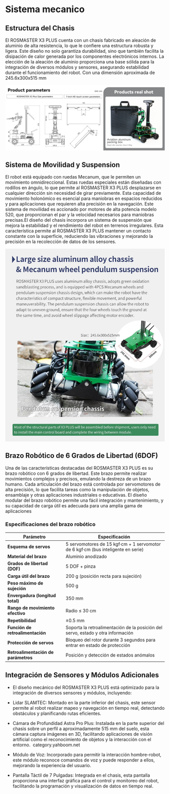 # Sistema mecanico 

## Estructura del Chasis
El ROSMASTER X3 PLUS cuenta con un chasis fabricado en aleación de aluminio de alta resistencia, lo que le confiere una estructura robusta y ligera. Este diseño no solo garantiza durabilidad, sino que también facilita la disipación de calor generada por los componentes electrónicos internos. La elección de la aleación de aluminio proporciona una base sólida para la integración de diversos módulos y sensores, asegurando estabilidad durante el funcionamiento del robot. Con una dimensión aproximada de 245.6x300x515 mm

![X3P chasis](./Images/x3p_params.png)

## Sistema de Movilidad y Suspension

El robot está equipado con ruedas Mecanum, que le permiten un movimiento omnidireccional. Estas ruedas especiales están diseñadas con rodillos en ángulo, lo que permite al ROSMASTER X3 PLUS desplazarse en cualquier dirección sin necesidad de girar previamente. Esta capacidad de movimiento holonómico es esencial para maniobras en espacios reducidos y para aplicaciones que requieren alta precisión en la navegación. Este sistema de movilidad es accionado por motores de alta potencia modelo 520, que proporcionan el par y la velocidad necesarios para maniobras precisas.El diseño del chasis incorpora un sistema de suspensión que mejora la estabilidad y el rendimiento del robot en terrenos irregulares. Esta característica permite al ROSMASTER X3 PLUS mantener un contacto constante con la superficie, reduciendo las vibraciones y mejorando la precisión en la recolección de datos de los sensores. 

![X3P suspe](./Images/x3p_mechanic2.png)

## Brazo Robótico de 6 Grados de Libertad (6DOF)
Una de las características destacadas del ROSMASTER X3 PLUS es su brazo robótico con 6 grados de libertad. Este brazo permite realizar movimientos complejos y precisos, emulando la destreza de un brazo humano. Cada articulación del brazo está controlada por servomotores de alta precisión, lo que facilita tareas como la manipulación de objetos, ensamblaje y otras aplicaciones industriales o educativas. El diseño modular del brazo robótico permite una fácil integración y mantenimiento, y su capacidad de carga útil es adecuada para una amplia gama de aplicaciones

### Especificaciones del brazo robótico
| Parámetro | Especificación |
|-----------|----------------|
| **Esquema de servos** | 5 servomotores de 15 kgf·cm + 1 servomotor de 6 kgf·cm (bus inteligente en serie) |
| **Material del brazo** | Aluminio anodizado |
| **Grados de libertad (DOF)** | 5 DOF + pinza |
| **Carga útil del brazo** | 200 g (posición recta para sujeción) |
| **Peso máximo de sujeción** | 500 g |
| **Envergadura (longitud total)** | 350 mm |
| **Rango de movimiento efectivo** | Radio ≤ 30 cm |
| **Repetibilidad** | ±0.5 mm |
| **Función de retroalimentación** | Soporta la retroalimentación de la posición del servo, estado y otra información |
| **Protección de servos** | Bloqueo del rotor durante 3 segundos para entrar en estado de protección |
| **Retroalimentación de parámetros** | Posición y detección de estados anómalos |



## Integración de Sensores y Módulos Adicionales

* El diseño mecánico del ROSMASTER X3 PLUS está optimizado para la integración de diversos sensores y módulos, incluyendo:​

* Lidar SLAMTEC: Montado en la parte inferior del chasis, este sensor permite al robot realizar mapeo y navegación en tiempo real, detectando obstáculos y planificando rutas eficientes. ​

* Cámara de Profundidad Astra Pro Plus: Instalada en la parte superior del chasis sobre un perfil a aproximadamente 515 mm del suelo, esta cámara captura imágenes en 3D, facilitando aplicaciones de visión artificial como el reconocimiento de objetos y la interacción con el entorno. ​
category.yahboom.net

* Módulo de Voz: Incorporado para permitir la interacción hombre-robot, este módulo reconoce comandos de voz y puede responder a ellos, mejorando la experiencia del usuario. ​

* Pantalla Táctil de 7 Pulgadas: Integrada en el chasis, esta pantalla proporciona una interfaz gráfica para el control y monitoreo del robot, facilitando la programación y visualización de datos en tiempo real. 
